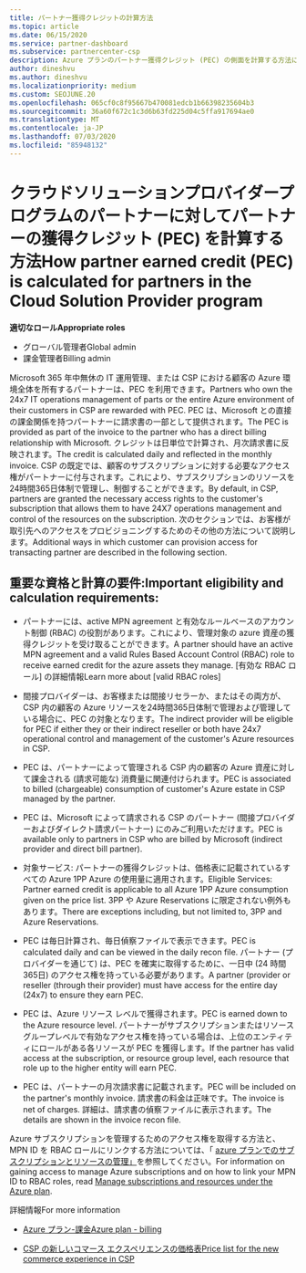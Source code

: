 ```yaml
---
title: パートナー獲得クレジットの計算方法
ms.topic: article
ms.date: 06/15/2020
ms.service: partner-dashboard
ms.subservice: partnercenter-csp
description: Azure プランのパートナー獲得クレジット (PEC) の側面を計算する方法について説明します。 これには、パートナーと間接プロバイダーの資格要件が含まれます。
author: dineshvu
ms.author: dineshvu
ms.localizationpriority: medium
ms.custom: SEOJUNE.20
ms.openlocfilehash: 065cf0c8f95667b470081edcb1b66398235604b3
ms.sourcegitcommit: 36a60f672c1c3d6b63fd225d04c5ffa917694ae0
ms.translationtype: MT
ms.contentlocale: ja-JP
ms.lasthandoff: 07/03/2020
ms.locfileid: "85948132"
---
```

# <a name="how-partner-earned-credit-pec-is-calculated-for-partners-in-the-cloud-solution-provider-program"></a><span data-ttu-id="c7bbb-104">クラウドソリューションプロバイダープログラムのパートナーに対してパートナーの獲得クレジット (PEC) を計算する方法</span><span class="sxs-lookup"><span data-stu-id="c7bbb-104">How partner earned credit (PEC) is calculated for partners in the Cloud Solution Provider program</span></span>

<span data-ttu-id="c7bbb-105">**適切なロール**</span><span class="sxs-lookup"><span data-stu-id="c7bbb-105">**Appropriate roles**</span></span>

- <span data-ttu-id="c7bbb-106">グローバル管理者</span><span class="sxs-lookup"><span data-stu-id="c7bbb-106">Global admin</span></span>
- <span data-ttu-id="c7bbb-107">課金管理者</span><span class="sxs-lookup"><span data-stu-id="c7bbb-107">Billing admin</span></span>

<span data-ttu-id="c7bbb-108">Microsoft 365 年中無休の IT 運用管理、または CSP における顧客の Azure 環境全体を所有するパートナーは、PEC を利用できます。</span><span class="sxs-lookup"><span data-stu-id="c7bbb-108">Partners who own the 24x7 IT operations management of parts or the entire Azure environment of their customers in CSP are rewarded with PEC.</span></span> <span data-ttu-id="c7bbb-109">PEC は、Microsoft との直接の課金関係を持つパートナーに請求書の一部として提供されます。</span><span class="sxs-lookup"><span data-stu-id="c7bbb-109">The PEC is provided as part of the invoice to the partner who has a direct billing relationship with Microsoft.</span></span> <span data-ttu-id="c7bbb-110">クレジットは日単位で計算され、月次請求書に反映されます。</span><span class="sxs-lookup"><span data-stu-id="c7bbb-110">The credit is calculated daily and reflected in the monthly invoice.</span></span> <span data-ttu-id="c7bbb-111">CSP の既定では、顧客のサブスクリプションに対する必要なアクセス権がパートナーに付与されます。これにより、サブスクリプションのリソースを24時間365日体制で管理し、制御することができます。</span><span class="sxs-lookup"><span data-stu-id="c7bbb-111">By default, in CSP, partners are granted the necessary access rights to the customer's subscription that allows them to have 24X7 operations management and control of the resources on the subscription.</span></span> <span data-ttu-id="c7bbb-112">次のセクションでは、お客様が取引先へのアクセスをプロビジョニングするためのその他の方法について説明します。</span><span class="sxs-lookup"><span data-stu-id="c7bbb-112">Additional ways in which customer can provision access for transacting partner are described in the following section.</span></span>


## <a name="important-eligibility-and-calculation-requirements"></a><span data-ttu-id="c7bbb-113">重要な資格と計算の要件:</span><span class="sxs-lookup"><span data-stu-id="c7bbb-113">Important eligibility and calculation requirements:</span></span>

- <span data-ttu-id="c7bbb-114">パートナーには、active MPN agreement と有効なルールベースのアカウント制御 (RBAC) の役割があります。これにより、管理対象の azure 資産の獲得クレジットを受け取ることができます。</span><span class="sxs-lookup"><span data-stu-id="c7bbb-114">A partner should have an active MPN agreement and a valid Rules Based Account Control (RBAC) role to receive earned credit for the azure assets they manage.</span></span> <span data-ttu-id="c7bbb-115">[有効な RBAC ロール] の詳細情報</span><span class="sxs-lookup"><span data-stu-id="c7bbb-115">Learn more about [valid RBAC roles]</span></span>

- <span data-ttu-id="c7bbb-116">間接プロバイダーは、お客様または間接リセラーか、またはその両方が、CSP 内の顧客の Azure リソースを24時間365日体制で管理および管理している場合に、PEC の対象となります。</span><span class="sxs-lookup"><span data-stu-id="c7bbb-116">The indirect provider will be eligible for PEC if either they or their indirect reseller or both have 24x7 operational control and management of the customer's Azure resources in CSP.</span></span>

- <span data-ttu-id="c7bbb-117">PEC は、パートナーによって管理される CSP 内の顧客の Azure 資産に対して課金される (請求可能な) 消費量に関連付けられます。</span><span class="sxs-lookup"><span data-stu-id="c7bbb-117">PEC is associated to billed (chargeable) consumption of customer's Azure estate in CSP managed by the partner.</span></span> 

- <span data-ttu-id="c7bbb-118">PEC は、Microsoft によって請求される CSP のパートナー (間接プロバイダーおよびダイレクト請求パートナー) にのみご利用いただけます。</span><span class="sxs-lookup"><span data-stu-id="c7bbb-118">PEC is available only to partners in CSP who are billed by Microsoft (indirect provider and direct bill partner).</span></span>

- <span data-ttu-id="c7bbb-119">対象サービス: パートナーの獲得クレジットは、価格表に記載されているすべての Azure 1PP Azure の使用量に適用されます。</span><span class="sxs-lookup"><span data-stu-id="c7bbb-119">Eligible Services: Partner earned credit is applicable to all Azure 1PP Azure consumption given on the price list.</span></span> <span data-ttu-id="c7bbb-120">3PP や Azure Reservations に限定されない例外もあります。</span><span class="sxs-lookup"><span data-stu-id="c7bbb-120">There are exceptions including, but not limited to, 3PP and Azure Reservations.</span></span>

- <span data-ttu-id="c7bbb-121">PEC は毎日計算され、毎日偵察ファイルで表示できます。</span><span class="sxs-lookup"><span data-stu-id="c7bbb-121">PEC is calculated daily and can be viewed in the daily recon file.</span></span> <span data-ttu-id="c7bbb-122">パートナー (プロバイダーを通じて) は、PEC を確実に取得するために、一日中 (24 時間365日) のアクセス権を持っている必要があります。</span><span class="sxs-lookup"><span data-stu-id="c7bbb-122">A partner (provider or reseller (through their provider) must have access for the entire day (24x7) to ensure they earn PEC.</span></span>

- <span data-ttu-id="c7bbb-123">PEC は、Azure リソース レベルで獲得されます。</span><span class="sxs-lookup"><span data-stu-id="c7bbb-123">PEC is earned down to the Azure resource level.</span></span> <span data-ttu-id="c7bbb-124">パートナーがサブスクリプションまたはリソースグループレベルで有効なアクセス権を持っている場合は、上位のエンティティにロールがある各リソースが PEC を獲得します。</span><span class="sxs-lookup"><span data-stu-id="c7bbb-124">If the partner has valid access at the subscription, or resource group level, each resource that role up to the higher entity will earn PEC.</span></span> 

- <span data-ttu-id="c7bbb-125">PEC は、パートナーの月次請求書に記載されます。</span><span class="sxs-lookup"><span data-stu-id="c7bbb-125">PEC will be included on the partner's monthly invoice.</span></span> <span data-ttu-id="c7bbb-126">請求書の料金は正味です。</span><span class="sxs-lookup"><span data-stu-id="c7bbb-126">The invoice is net of charges.</span></span> <span data-ttu-id="c7bbb-127">詳細は、請求書の偵察ファイルに表示されます。</span><span class="sxs-lookup"><span data-stu-id="c7bbb-127">The details are shown in the invoice recon file.</span></span>

<span data-ttu-id="c7bbb-128">Azure サブスクリプションを管理するためのアクセス権を取得する方法と、MPN ID を RBAC ロールにリンクする方法については、「 [azure プランでのサブスクリプションとリソースの管理」](azure-plan-manage.md)を参照してください。</span><span class="sxs-lookup"><span data-stu-id="c7bbb-128">For information on gaining access to manage Azure subscriptions and on how to link your MPN ID to RBAC roles, read [Manage subscriptions and resources under the Azure plan](azure-plan-manage.md).</span></span>

<span data-ttu-id="c7bbb-129">詳細情報</span><span class="sxs-lookup"><span data-stu-id="c7bbb-129">For more information</span></span>

- [<span data-ttu-id="c7bbb-130">Azure プラン-課金</span><span class="sxs-lookup"><span data-stu-id="c7bbb-130">Azure plan - billing</span></span>](azure-plan-billing.md)

- [<span data-ttu-id="c7bbb-131">CSP の新しいコマース エクスペリエンスの価格表</span><span class="sxs-lookup"><span data-stu-id="c7bbb-131">Price list for the new commerce experience in CSP </span></span>](azure-plan-price-list.md)